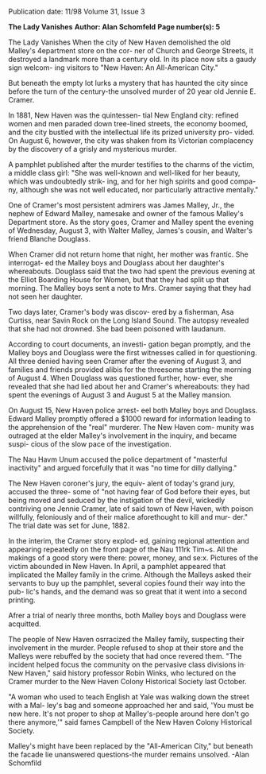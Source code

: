 Publication date: 11/98
Volume 31, Issue 3

**The Lady Vanishes**
**Author: Alan Schomfeld**
**Page number(s): 5**

The Lady Vanishes 
When the city of New Haven demolished 
the old Malley's 4epartment store on the cor-
ner of Church and George Streets, it 
destroyed a landmark more than a century 
old. In its place now sits a gaudy sign welcom-
ing visitors to "New Haven: An All-American 
City." 


But beneath the empty lot lurks a mystery 
that has haunted the city since before the turn 
of the century-the unsolved murder of 20 
year old Jennie E. Cramer. 


In 1881, New Haven was the quintessen-
tial New England city: refined women and 
men paraded down tree-lined streets, the 
economy boomed, and the city bustled with 
the intellectual life its prized university pro-
vided. On August 6, however, the city was 
shaken from its Victorian complacency by the 
discovery of a grisly and mysterious murder. 


A pamphlet published after the murder 
testifies to the charms of the victim, a middle 
class girl: "She was well-known and well-liked 
for her beauty, which was undoubtedly strik-
ing, and for her high spirits and good compa-
ny, although she was not well educated, nor 
particularly attractive mentally." 


One of Cramer's most persistent admirers 
was James Malley, Jr., the nephew of Edward 
Malley, namesake and owner of the famous 
Malley's Department store. As the story goes, 
Cramer and Malley spent the evening of 
Wednesday, August 3, with Walter Malley, 
James's cousin, and Walter's friend Blanche 
Douglass. 


When Cramer did not return home that 
night, her mother was frantic. She interrogat-
ed the Malley boys and Douglass about her 
daughter's whereabouts. Douglass said that 
the two had spent the previous evening at the 
Elliot Boarding House for Women, but that 
they had split up that morning. The Malley 
boys sent a note to Mrs. Cramer saying that 
they had not seen her daughter. 


Two days later, Cramer's body was discov-
ered by a fisherman, Asa Curtiss, near Savin 
Rock on the Long Island Sound. The autopsy 
revealed that she had not drowned. She bad 
been poisoned with laudanum. 


According to court documents, an investi-
gation began promptly, and the Malley boys 
and Douglass were the first witnesses called in 
for questioning. All three denied having seen 
Cramer after the evening of August 3, and 
families and friends provided alibis for the 
threesome starting the morning of August 4. 
When Douglass was questioned further, how-
ever, she revealed that she had lied about her 
and Cramer's whereabouts: they had spent the 
evenings of August 3 and August 5 at the 
Malley mansion. 


On August 15, New Haven police arrest-
eel both Malley boys and Douglass. Edward 
Malley promptly offered a $1000 reward for 
information leading to the apprehension of 
the "real" murderer. The New Haven com-
munity was outraged at the elder Malley's 
involvement in the inquiry, and became suspi-
cious of the slow pace of the investigation. 


The Nau Havm Unum accused the police 
department of "masterful inactivity" and 
argued forcefully that it was "no time for dilly 
dallying." 


The New Haven coroner's jury, the equiv-
alent of today's grand jury, accused the three-
some of "not having fear of God before their 
eyes, but being moved and seduced by the 
instigation of the devil, wickedly contriving 
one Jennie Cramer, late of said town of New 
Haven, with poison willfully, feloniously and 
of their malice aforethought to kill and mur-
der." The trial date was set for June, 1882. 


In the interim, the Cramer story explod-
ed, gaining regional attention and appearing 
repeatedly on the front page of the Nau 111rk 
Tim~s. All the makings of a good story were 
there: power, money, and se:x. Pictures of the 
victim abounded in New Haven. In April, a 
pamphlet appeared that implicated the Malley 
family in the crime. Although the Malleys 
asked their servants to buy up the pamphlet, 
several copies found their way into the pub-
lic's hands, and the demand was so great that 
it went into a second printing. 


Afrer a trial of nearly three months, both 
Malley boys and Douglass were acquitted. 


The people of New Haven osrracized the 
Malley family, suspecting their involvement in 
the murder. People refused to shop at their 
store and the Malleys were rebuffed by the 
society that had once revered them. "The 
incident helped focus the community on the 
pervasive class divisions in· New Haven," said 
history professor Robin Winks, who lectured 
on the Cramer murder to the New Haven 
Colony Historical Society last October. 


"A woman who used to teach English at 
Yale was walking down the street with a Mal-
ley's bag and someone approached her and 
said, 'You must be new here. It's not proper to 
shop at Malley's-people around here don't 
go there anymore,'" said fames Campbell of 
the New Haven Colony Historical Society. 


Malley's might have been replaced by the 
"All-American City," but beneath the facade 
lie 
unanswered 
questions-the 
murder 
remains unsolved. 
-Alan Schomfild